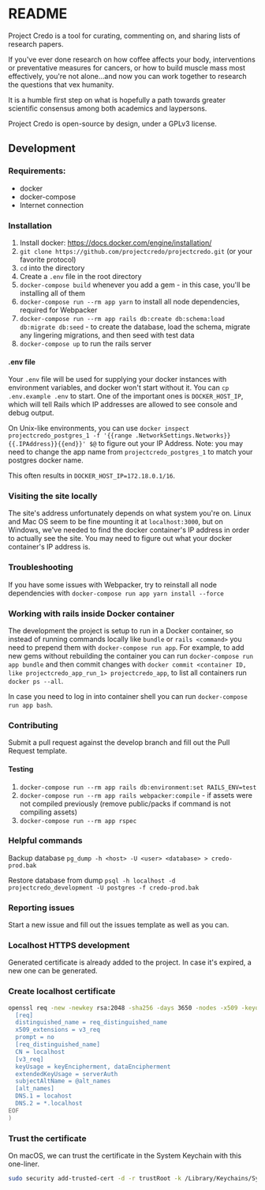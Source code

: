 # README

Project Credo is a tool for curating, commenting on, and sharing lists of research papers.

If you've ever done research on how coffee affects your body, interventions or preventative measures for cancers, or how to build muscle mass most effectively, you're not alone...and now you can work together to research the questions that vex humanity.

It is a humble first step on what is hopefully a path towards greater scientific consensus among both academics and laypersons.

Project Credo is open-source by design, under a GPLv3 license.

## Development

### Requirements:

- docker
- docker-compose
- Internet connection

### Installation

1. Install docker: https://docs.docker.com/engine/installation/
1. `git clone https://github.com/projectcredo/projectcredo.git` (or your favorite protocol)
1. `cd` into the directory
1. Create a `.env` file in the root directory
1. `docker-compose build` whenever you add a gem - in this case, you'll be installing all of them
1. `docker-compose run --rm app yarn` to install all node dependencies, required for Webpacker
1. `docker-compose run --rm app rails db:create db:schema:load db:migrate db:seed` - to create the database, load the schema, migrate any lingering migrations, and then seed with test data
1. `docker-compose up` to run the rails server

#### .env file

Your `.env` file will be used for supplying your docker instances with environment variables, and docker won't start without it. You can `cp .env.example .env` to start. One of the important ones is `DOCKER_HOST_IP`, which will tell Rails which IP addresses are allowed to see console and debug output.

On Unix-like environments, you can use `docker inspect projectcredo_postgres_1 -f '{{range .NetworkSettings.Networks}}{{.IPAddress}}{{end}}' $@` to figure out your IP Address. Note: you may need to change the app name from `projectcredo_postgres_1` to match your postgres docker name.

This often results in `DOCKER_HOST_IP=172.18.0.1/16`.

### Visiting the site locally

The site's address unfortunately depends on what system you're on. Linux and Mac OS seem to be fine mounting it at `localhost:3000`, but on Windows, we've needed to find the docker container's IP address in order to actually see the site. You may need to figure out what your docker container's IP address is.

### Troubleshooting

If you have some issues with Webpacker, try to reinstall all node dependencies with `docker-compose run app yarn install --force`

### Working with rails inside Docker container

The development the project is setup to run in a Docker container, so instead of running commands locally like `bundle` or `rails <command>` you need to prepend them with `docker-compose run app`.
For example, to add new gems without rebuilding the container you can run `docker-compose run app bundle` and then commit changes with `docker commit <container ID, like projectcredo_app_run_1> projectcredo_app`, to list all containers run `docker ps --all`.

In case you need to log in into container shell you can run `docker-compose run app bash`.

### Contributing

Submit a pull request against the develop branch and fill out the Pull Request template.

#### Testing

1. `docker-compose run --rm app rails db:environment:set RAILS_ENV=test`
1. `docker-compose run --rm app rails webpacker:compile` - if assets were not compiled previously (remove public/packs if command is not compiling assets)
1. `docker-compose run --rm app rspec`

### Helpful commands

Backup database `pg_dump -h <host> -U <user> <database> > credo-prod.bak`

Restore database from dump `psql -h localhost -d projectcredo_development -U postgres -f credo-prod.bak`

### Reporting issues

Start a new issue and fill out the issues template as well as you can.


### Localhost HTTPS development

Generated certificate is already added to the project. In case it's expired, a new one can be generated.


### Create localhost certificate

```bash
openssl req -new -newkey rsa:2048 -sha256 -days 3650 -nodes -x509 -keyout localhost.key -out localhost.crt -config <(cat <<-EOF
  [req]
  distinguished_name = req_distinguished_name
  x509_extensions = v3_req
  prompt = no
  [req_distinguished_name]
  CN = localhost
  [v3_req]
  keyUsage = keyEncipherment, dataEncipherment
  extendedKeyUsage = serverAuth
  subjectAltName = @alt_names
  [alt_names]
  DNS.1 = locahost
  DNS.2 = *.localhost
EOF
)
```

### Trust the certificate

On macOS, we can trust the certificate in the System Keychain with this one-liner.

```bash
sudo security add-trusted-cert -d -r trustRoot -k /Library/Keychains/System.keychain localhost.crt
```
